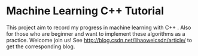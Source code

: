 # Machine Learning C++ Tutorial
This project aim to record my  progress in machine learning with C++ . Also for those who are beginner and want to implement these algorithms as a practice. Welcome join us!
See http://blog.csdn.net/lihaoweicsdn/article/   to get the corresponding blog.
